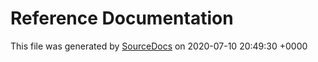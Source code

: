 # Reference Documentation

This file was generated by [SourceDocs](https://github.com/eneko/SourceDocs) on 2020-07-10 20:49:30 +0000
